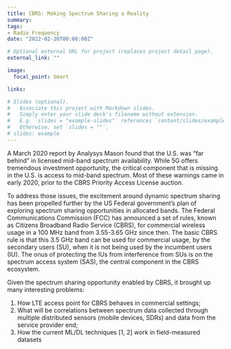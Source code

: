 ```yaml
---
title: CBRS: Making Spectrum Sharing a Reality
summary: 
tags:
- Radio Frequency
date: "2022-02-20T00:00:00Z"

# Optional external URL for project (replaces project detail page).
external_link: ""

image:
  focal_point: Smart

links:

# Slides (optional).
#   Associate this project with Markdown slides.
#   Simply enter your slide deck's filename without extension.
#   E.g. `slides = "example-slides"` references `content/slides/example-slides.md`.
#   Otherwise, set `slides = ""`.
# slides: example
---
```

A March 2020 report by Analysys Mason found that the U.S. was “far behind” in licensed mid-band spectrum
availability. While 5G offers tremendous investment opportunity, the critical component that is missing in the
U.S. is access to mid-band spectrum. Most of these warnings came in early 2020, prior to the CBRS Priority
Access License auction.

To address those issues, the excitement around dynamic spectrum sharing has been propelled further by
the US Federal government’s plan of exploring spectrum sharing opportunities in allocated bands. The Federal
Communications Commission (FCC) has announced a set of rules, known as Citizens Broadband Radio Service
(CBRS), for commercial wireless usage in a 100 MHz band from 3.55-3.65 GHz since then. The basic CBRS
rule is that this 3.5 GHz band can be used for commercial usage, by the secondary users (SU), when it is not
being used by the incumbent users (IU). The onus of protecting the IUs from interference from SUs is on the
spectrum access system (SAS), the central component in the CBRS ecosystem.

Given the spectrum sharing opportunity enabled by CBRS, it brought up many interesting problems:
1. How LTE access point for CBRS behaves in commercial settings;
2. What will be correlations between spectrum data collected through multiple distributed sensors (mobile
devices, SDRs) and data from the service provider end;
3. How the current ML/DL techniques [1, 2] work in field-measured datasets
